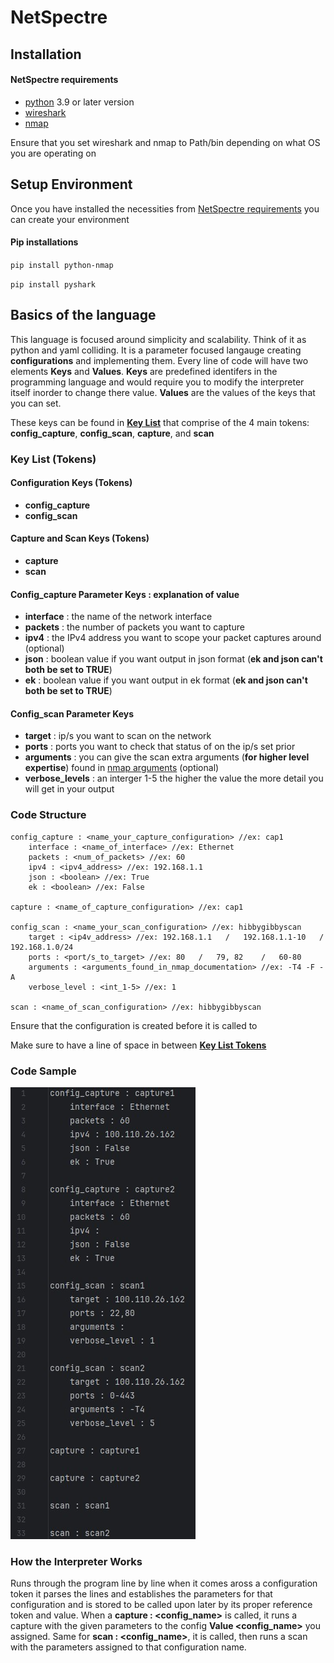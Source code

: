 # NetSpectre

## Installation

#### NetSpectre requirements
- [python](https://www.python.org/downloads/) 3.9 or later version
- [wireshark](https://www.wireshark.org/download.html)
- [nmap](https://nmap.org/download.html)
    
Ensure that you set wireshark and nmap to Path/bin depending on what OS you are operating on

## Setup Environment
Once you have installed the necessities from [NetSpectre requirements](#netspectre-requirements) you can create your environment

#### Pip installations
`pip install python-nmap`

`pip install pyshark`

## Basics of the language
This language is focused around simplicity and scalability. Think of it as python and yaml colliding. It is a parameter focused langauge creating **configurations** and implementing them. Every line of code will have two elements **Keys** and **Values**. **Keys** are predefined identifers in the programming language and would require you to modify the interpreter itself inorder to change there value. **Values** are the values of the keys that you can set. 

These keys can be found in [**Key List**](#key-list-tokens) that comprise of the 4 main tokens: **config_capture**, **config_scan**, **capture**, and **scan**

### Key List (Tokens)
#### Configuration Keys (Tokens)
- **config_capture** 
- **config_scan**
#### Capture and Scan Keys (Tokens)
- **capture**
- **scan**

#### Config_capture Parameter Keys : explanation of value
- **interface** : the name of the network interface
- **packets** : the number of packets you want to capture
- **ipv4** : the IPv4 address you want to scope your packet captures around (optional)
- **json** : boolean value if you want output in json format (**ek and json can't both be set to TRUE**)
- **ek** : boolean value if you want output in ek format (**ek and json can't both be set to TRUE**)

#### Config_scan Parameter Keys
- **target** : ip/s you want to scan on the network
- **ports** : ports you want to check that status of on the ip/s set prior
- **arguments** : you can give the scan extra arguments (**for higher level expertise**) found in [nmap arguments](https://nmap.org/book/man-briefoptions.html) (optional)
- **verbose_levels** : an interger 1-5 the higher the value the more detail you will get in your output

### Code Structure
```
config_capture : <name_your_capture_configuration> //ex: cap1
    interface : <name_of_interface> //ex: Ethernet
    packets : <num_of_packets> //ex: 60
    ipv4 : <ipv4_address> //ex: 192.168.1.1
    json : <boolean> //ex: True
    ek : <boolean> //ex: False

capture : <name_of_capture_configuration> //ex: cap1

config_scan : <name_your_scan_configuration> //ex: hibbygibbyscan
    target : <ip4v_address> //ex: 192.168.1.1   /   192.168.1.1-10   /   192.168.1.0/24
    ports : <port/s_to_target> //ex: 80   /   79, 82    /   60-80
    arguments : <arguments_found_in_nmap_documentation> //ex: -T4 -F -A
    verbose_level : <int_1-5> //ex: 1

scan : <name_of_scan_configuration> //ex: hibbygibbyscan
```
Ensure that the configuration is created before it is called to

Make sure to have a line of space in between [**Key List Tokens**](#key-list-tokens)

### Code Sample
![Program Sample](assets/NetSpectreProgram.jpg)


### How the Interpreter Works
Runs through the program line by line when it comes aross a configuration token it parses the lines and establishes the parameters for that configuration and is stored to be called upon later by its proper reference token and value. When a **capture : <config_name>** is called, it runs a capture with the given parameters to the config **Value <config_name>** you assigned. Same for **scan : <config_name>**, it is called, then runs a scan with the parameters assigned to that configuration name.
